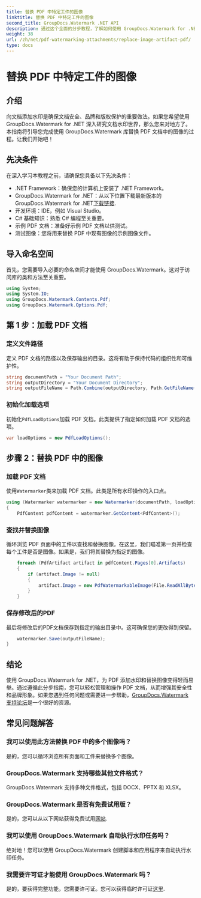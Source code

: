 ```yaml
---
title: 替换 PDF 中特定工件的图像
linktitle: 替换 PDF 中特定工件的图像
second_title: GroupDocs.Watermark .NET API
description: 通过这个全面的分步教程，了解如何使用 GroupDocs.Watermark for .NET 替换 PDF 文档中的图像。
weight: 38
url: /zh/net/pdf-watermarking-attachments/replace-image-artifact-pdf/
type: docs
---
```

# 替换 PDF 中特定工件的图像

## 介绍
向文档添加水印是确保文档安全、品牌和版权保护的重要做法。如果您希望使用 GroupDocs.Watermark for .NET 深入研究文档水印世界，那么您来对地方了。本指南将引导您完成使用 GroupDocs.Watermark 库替换 PDF 文档中的图像的过程。让我们开始吧！
## 先决条件
在深入学习本教程之前，请确保您具备以下先决条件：
- .NET Framework：确保您的计算机上安装了 .NET Framework。
-  GroupDocs.Watermark for .NET：从以下位置下载最新版本的 GroupDocs.Watermark for .NET[下载链接](https://releases.groupdocs.com/Watermark/net/).
- 开发环境：IDE，例如 Visual Studio。
- C# 基础知识：熟悉 C# 编程至关重要。
- 示例 PDF 文档：准备好示例 PDF 文档以供测试。
- 测试图像：您将用来替换 PDF 中现有图像的示例图像文件。
## 导入命名空间
首先，您需要导入必要的命名空间才能使用 GroupDocs.Watermark。这对于访问库的类和方法至关重要。
```csharp
using System;
using System.IO;
using GroupDocs.Watermark.Contents.Pdf;
using GroupDocs.Watermark.Options.Pdf;
```

## 第 1 步：加载 PDF 文档
### 定义文件路径
定义 PDF 文档的路径以及保存输出的目录。这将有助于保持代码的组织性和可维护性。
```csharp
string documentPath = "Your Document Path";
string outputDirectory = "Your Document Directory";
string outputFileName = Path.Combine(outputDirectory, Path.GetFileName(documentPath));
```
### 初始化加载选项
初始化`PdfLoadOptions`加载 PDF 文档。此类提供了指定如何加载 PDF 文档的选项。
```csharp
var loadOptions = new PdfLoadOptions();
```
## 步骤 2：替换 PDF 中的图像
### 加载 PDF 文档
使用`Watermarker`类来加载 PDF 文档。此类是所有水印操作的入口点。
```csharp
using (Watermarker watermarker = new Watermarker(documentPath, loadOptions))
{
    PdfContent pdfContent = watermarker.GetContent<PdfContent>();
```
### 查找并替换图像
循环浏览 PDF 页面中的工件以查找和替换图像。在这里，我们瞄准第一页并检查每个工件是否是图像。如果是，我们将其替换为指定的图像。
```csharp
    foreach (PdfArtifact artifact in pdfContent.Pages[0].Artifacts)
    {
        if (artifact.Image != null)
        {
            artifact.Image = new PdfWatermarkableImage(File.ReadAllBytes("Your Image Path"));
        }
    }
```
### 保存修改后的PDF
最后将修改后的PDF文档保存到指定的输出目录中。这可确保您的更改得到保留。
```csharp
    watermarker.Save(outputFileName);
}
```

## 结论
使用 GroupDocs.Watermark for .NET，为 PDF 添加水印和替换图像变得轻而易举。通过遵循此分步指南，您可以轻松管理和操作 PDF 文档，从而增强其安全性和品牌形象。如果您遇到任何问题或需要进一步帮助，[GroupDocs.Watermark 支持论坛](https://forum.groupdocs.com/c/watermark/19)是一个很好的资源。
## 常见问题解答
### 我可以使用此方法替换 PDF 中的多个图像吗？
是的，您可以循环浏览所有页面和工件来替换多个图像。
### GroupDocs.Watermark 支持哪些其他文件格式？
GroupDocs.Watermark 支持多种文件格式，包括 DOCX、PPTX 和 XLSX。
### GroupDocs.Watermark 是否有免费试用版？
是的，您可以从以下网站获得免费试用[网站](https://releases.groupdocs.com/).
### 我可以使用 GroupDocs.Watermark 自动执行水印任务吗？
绝对地！您可以使用 GroupDocs.Watermark 创建脚本和应用程序来自动执行水印任务。
### 我需要许可证才能使用 GroupDocs.Watermark 吗？
是的，要获得完整功能，您需要许可证。您可以获得临时许可证[这里](https://purchase.groupdocs.com/temporary-license/).